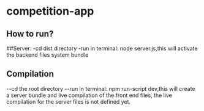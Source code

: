 # competition-app

## How to run?

##Server:
-cd dist directory
-run in terminal: node server.js,this will activate the backend files system bundle

## Compilation
--cd the root directory
--run in terminal: npm run-script dev,this will create a server bundle and live compilation of the front end files, the live compilation for the server files is not defined yet.

